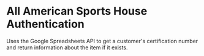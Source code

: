 # All American Sports House Authentication
Uses the Google Spreadsheets API to get a customer's certification number and return information about the item if it exists.